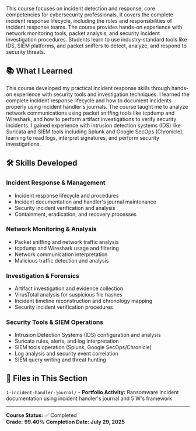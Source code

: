 This course focuses on incident detection and response, core competencies for cybersecurity professionals. It covers the complete incident response lifecycle, including the roles and responsibilities of incident response teams. The course provides hands-on experience with network monitoring tools, packet analysis, and security incident investigation procedures. Students learn to use industry-standard tools like IDS, SIEM platforms, and packet sniffers to detect, analyze, and respond to security threats.

## 📚 What I Learned

This course developed my practical incident response skills through hands-on experience with security tools and investigation techniques. I learned the complete incident response lifecycle and how to document incidents properly using incident handler's journals. The course taught me to analyze network communications using packet sniffing tools like tcpdump and Wireshark, and how to perform artifact investigations to verify security incidents. I gained experience with intrusion detection systems (IDS) like Suricata and SIEM tools including Splunk and Google SecOps (Chronicle), learning to read logs, interpret signatures, and perform security investigations.

## 🛠️ Skills Developed

### Incident Response & Management

- Incident response lifecycle and procedures
- Incident documentation and handler's journal maintenance
- Security incident verification and analysis
- Containment, eradication, and recovery processes

### Network Monitoring & Analysis

- Packet sniffing and network traffic analysis
- tcpdump and Wireshark usage and filtering
- Network communication interpretation
- Malicious traffic detection and analysis

### Investigation & Forensics

- Artifact investigation and evidence collection
- VirusTotal analysis for suspicious file hashes
- Incident timeline reconstruction and chronology mapping
- Security incident verification procedures

### Security Tools & SIEM Operations

- Intrusion Detection Systems (IDS) configuration and analysis
- Suricata rules, alerts, and log interpretation
- SIEM tools operation (Splunk, Google SecOps/Chronicle)
- Log analysis and security event correlation
- SIEM query writing and threat hunting

## 📁 Files in This Section

`1-incident-handler-journal/` - **Portfolio Activity:** Ransomware incident documentation using incident handler's journal and 5 W's framework

---

**Course Status:** ✅ Completed  
**Grade:** **99.40%** 
**Completion Date:** **July 29, 2025**